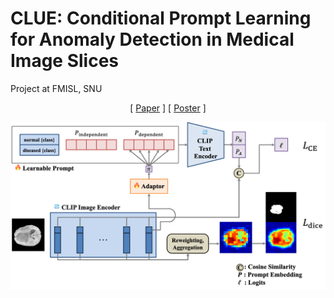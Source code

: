 # CLUE: Conditional Prompt Learning for Anomaly Detection in Medical Image Slices
Project at FMISL, SNU

<center>

[ [Paper](https://github.com/kdh-yu/CLUE/tree/main/files/Paper_imed.pdf) ]
[ [Poster](https://github.com/kdh-yu/CLUE/tree/main/files/Poster_DohoonKim.pdf) ]

</center>

![img](./imgs/pipeline.png)